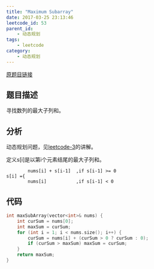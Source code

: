 ```yaml
---
title: "Maximum Subarray"
date: 2017-03-25 23:13:46
leetcode_id: 53
parent_id:
    - 动态规划
tags:
    - leetcode
category:
    - 动态规划
---
```

[原题目链接](https://leetcode.com/problems/maximum-subarray/#/description)

## 题目描述
寻找数列的最大子列和。

## 分析
动态规划问题，见[leetcode-3](/blog/leetcode-3)的讲解。

定义s[i]是以第i个元素结尾的最大子列和。
```text
        nums[i] + s[i-1]  ,if s[i-1] >= 0
s[i] ={
        nums[i]           ,if s[i-1] < 0
```

## 代码
```c++
int maxSubArray(vector<int>& nums) {
    int curSum = nums[0];
    int maxSum = curSum;
    for (int i = 1; i < nums.size(); i++) {
        curSum = nums[i] + (curSum > 0 ? curSum : 0);
        if (curSum > maxSum) maxSum = curSum;
    }
    return maxSum;
}
```
